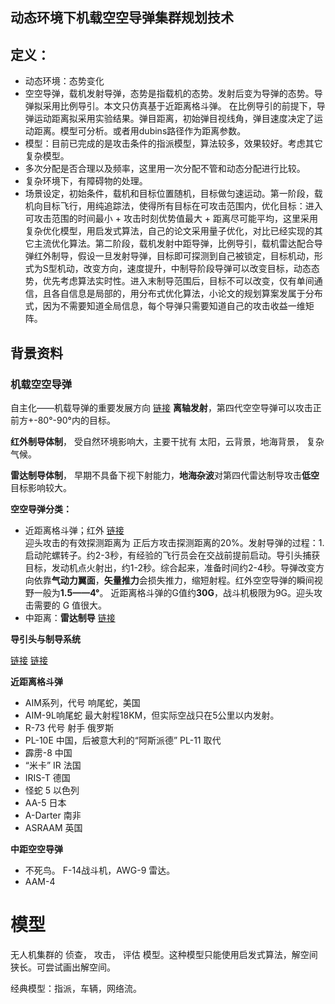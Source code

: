 ## 动态环境下机载空空导弹集群规划技术

## 定义：

* 动态环境：态势变化
* 空空导弹，载机发射导弹，态势是指载机的态势。发射后变为导弹的态势。导弹拟采用比例导引。本文只仿真基于近距离格斗弹。
  在比例导引的前提下，导弹运动距离拟采用实验结果。弹目距离，初始弹目视线角，弹目速度决定了运动距离。模型可分析。或者用dubins路径作为距离参数。
* 模型：目前已完成的是攻击条件的指派模型，算法较多，效果较好。考虑其它复杂模型。
* 多次分配是否合理以及频率，这里用一次分配不管和动态分配进行比较。
* 复杂环境下，有障碍物的处理。
* 场景设定，初始条件，载机和目标位置随机，目标做匀速运动。第一阶段，载机向目标飞行，用纯追踪法，使得所有目标在可攻击范围内，优化目标：进入可攻击范围的时间最小 + 攻击时刻优势值最大 + 距离尽可能平均，这里采用复杂优化模型，用启发式算法，自己的论文采用量子优化，对比已经实现的其它主流优化算法。第二阶段，载机发射中距导弹，比例导引，载机雷达配合导弹红外制导，假设一旦发射导弹，目标即可探测到自己被锁定，目标机动，形式为S型机动，改变方向，速度提升，中制导阶段导弹可以改变目标，动态态势，优先考虑算法实时性。进入末制导范围后，目标不可以改变，仅有单间通信，且各自信息是局部的，用分布式优化算法，小论文的规划算案发属于分布式，因为不需要知道全局信息，每个导弹只需要知道自己的攻击收益一维矩阵。

## 背景资料

### 机载空空导弹

自主化——机载导弹的重要发展方向 [链接](http://kns.cnki.net//KXReader/Detail?TIMESTAMP=637063274006800000&DBCODE=CJFQ&TABLEName=CJFDLAST2019&FileName=HKBQ201901001&RESULT=1&SIGN=6JpjAlKYQD6TnclZafftsa6w9ck%3d)
**离轴发射**，第四代空空导弹可以攻击正前方+-80°-90°内的目标。

**红外制导体制**， 受自然环境影响大，主要干扰有 太阳，云背景，地海背景， 复杂气候。

**雷达制导体制**， 早期不具备下视下射能力，**地海杂波**对第四代雷达制导攻击**低空**目标影响较大。

**空空导弹分类：**

* 近距离格斗弹；红外 [链接](http://www.360doc.com/content/15/0917/16/253213_499770133.shtml)  
  迎头攻击的有效探测距离为 正后方攻击探测距离的20%。发射导弹的过程：1.启动陀螺转子。约2-3秒，有经验的飞行员会在交战前提前启动。导引头捕获目标，发动机点火射出，约1-2秒。综合起来，准备时间约2-4秒。导弹改变方向依靠**气动力翼面**，**矢量推力**会损失推力，缩短射程。红外空空导弹的瞬间视野一般为**1.5——4°**。
  近距离格斗弹的G值约**30G**，战斗机极限为9G。迎头攻击需要的 G 值很大。
* 中距离：**雷达制导**  [链接](http://www.360doc.com/content/15/0918/20/253213_499973641.shtml)

**导引头与制导系统**

[链接](http://www.360doc.com/content/15/0921/20/253213_500574539.shtml)
[链接](http://www.360doc.com/content/15/0719/20/253213_486056056.shtml) 

**近距离格斗弹**

* AIM系列，代号 响尾蛇，美国
* AIM-9L响尾蛇  最大射程18KM，但实际空战只在5公里以内发射。
* R-73 代号 射手 俄罗斯
* PL-10E 中国，后被意大利的“阿斯派德” PL-11 取代
* 霹雳-8 中国
* “米卡” IR 法国
* IRIS-T 德国
* 怪蛇 5  以色列
* AA-5  日本
* A-Darter 南非
* ASRAAM 英国

**中距空空导弹**

* 不死鸟。 F-14战斗机，AWG-9 雷达。
* AAM-4

# 模型

无人机集群的   侦查， 攻击， 评估 模型。这种模型只能使用启发式算法，解空间狭长。可尝试画出解空间。

经典模型：指派，车辆，网络流。

